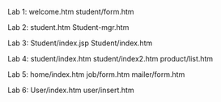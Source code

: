 Lab 1: welcome.htm student/form.htm

Lab 2: student.htm Student-mgr.htm

Lab 3: Student/index.jsp Student/index.htm

Lab 4: student/index.htm student/index2.htm product/list.htm

Lab 5: home/index.htm job/form.htm mailer/form.htm

Lab 6: User/index.htm user/insert.htm